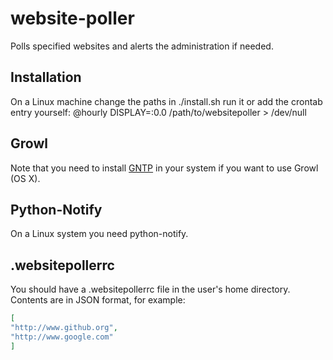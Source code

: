 # website-poller

Polls specified websites and alerts the administration if needed.

## Installation

On a Linux machine change the paths in ./install.sh run it or add the crontab entry yourself: @hourly DISPLAY=:0.0 /path/to/websitepoller > /dev/null

## Growl

Note that you need to install [GNTP](https://github.com/kfdm/gntp/) in your system if you want to use Growl (OS X).

## Python-Notify

On a Linux system you need python-notify.

## .websitepollerrc

You should have a .websitepollerrc file in the user's home directory. Contents are in JSON format, for example: 

```json
[
"http://www.github.org",
"http://www.google.com"
]
```
